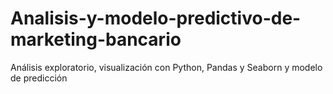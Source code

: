 # Analisis-y-modelo-predictivo-de-marketing-bancario
Análisis exploratorio, visualización con Python, Pandas y Seaborn y modelo de predicción
